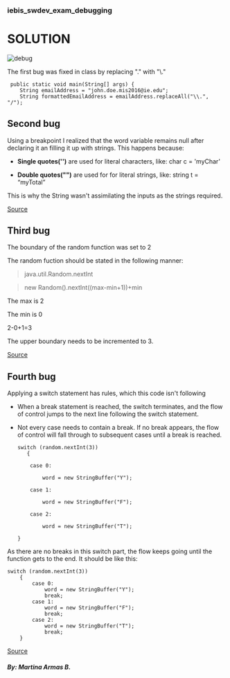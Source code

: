 ### iebis_swdev_exam_debugging
# SOLUTION
![debug](https://hackernoon.com/hn-images/0*PjHq4AuTbMjXz7Gq.jpg)

The first bug was fixed in class by replacing "." with "\\."
     
     public static void main(String[] args) {
        String emailAddress = "john.doe.mis2016@ie.edu";
        String formattedEmailAddress = emailAddress.replaceAll("\\.", "/");

## Second bug

Using a breakpoint I realized that the word variable remains null after declaring it an filling it up with strings. This happens because:


* **Single quotes('')** are used for literal characters, like: char c = 'myChar'

* **Double quotes("")** are used for for literal strings, like: string t = “myTotal”


This is why the String wasn't assimilating the inputs as the strings required.

[Source](https://www.quora.com/What-is-the-difference-between-single-quoted-and-double-quoted-in-Java)


## Third bug
The boundary of the random function was set to 2

The random fuction should be stated in the following manner:
>java.util.Random.nextInt

>new Random().nextInt((max-min+1))+min

The max is 2

The min is 0

2-0+1=3


The upper boundary needs to be incremented to 3.

[Source](http://bytepadding.com/java/java-core/java-generate-random-number-in-a-range/)
## Fourth bug
Applying a switch statement has rules, which this code isn't following

  * When a break statement is reached, the switch terminates, and the flow of control jumps to the next line following the switch statement.
  * Not every case needs to contain a break. If no break appears, the flow of control will fall through to subsequent cases until a break is reached.
  
 
  
        switch (random.nextInt(3))
           {
        
            case 0:
            
                word = new StringBuffer("Y");
                
            case 1:
            
                word = new StringBuffer("F");
                
            case 2:
            
                word = new StringBuffer("T");
                
        }


 As there are no breaks in this switch part, the flow keeps going until the function gets to the end. It should be like this:
 
 
    switch (random.nextInt(3))
        {
            case 0:
                word = new StringBuffer("Y");
                break;
            case 1:
                word = new StringBuffer("F");
                break;
            case 2:
                word = new StringBuffer("T");
                break;
        }
[Source](https://www.tutorialspoint.com/java/switch_statement_in_java.htm)

##### By: Martina Armas B.
